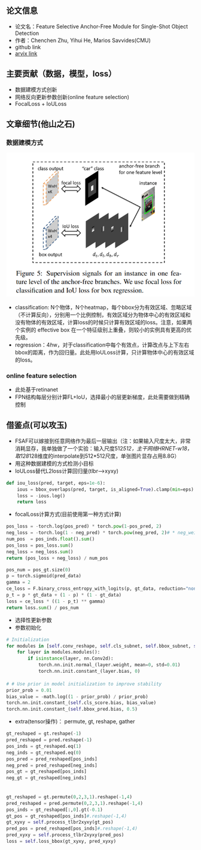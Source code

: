 ## 论文信息
* 论文名：Feature Selective Anchor-Free Module for Single-Shot Object Detection
* 作者：Chenchen Zhu, Yihui He, Marios Savvides(CMU)
* github link
* [arvix link](https://arxiv.org/pdf/1903.00621.pdf)

## 主要贡献（数据，模型，loss）
- 数据建模方式创新
- 网络反向更新参数创新(online feature selection)
- FocalLoss + IoULoss

## 文章细节(他山之石)
### 数据建模方式
![](data_format.png)
- classification: N个物体，N个heatmap，每个bbox分为有效区域、忽略区域（不计算反向），分别用一个比例控制，有效区域分为物体中心的有效区域和没有物体的有效区域，计算loss的时候只计算有效区域的loss。注意，如果两个实例的 effective box 在一个特征级别上重叠，则较小的实例具有更高的优先级。
- regression：4*h*w，对于classification中每个有效点，计算改点与上下左右bbox的距离，作为回归量。此处用IoULoss计算，只计算物体中心的有效区域的loss。

### online feature selection
- 此处基于retinanet
- FPN结构每层分别计算FL+IoU，选择最小的层更新梯度，此处需要做到精确控制


## 借鉴点(可以攻玉)
- FSAF可以嫁接到任意网络作为最后一层输出（注：如果输入尺度太大，非常消耗显存，我单独做了一个实验：输入尺度512*512，主干网络HRNET-w18，取128*128维度的interpolate到512*512尺度，单张图片显存占用8.8G）
- 用这种数据建模的方式检测小目标
- IoULoss替代L2loss计算回归量(tlbr-->xyxy)
```python
def iou_loss(pred, target, eps=1e-6):
    ious = bbox_overlaps(pred, target, is_aligned=True).clamp(min=eps)
    loss = -ious.log()
    return loss
```
- focalLoss计算方式(目前使用第一种方式计算)
```python
pos_loss = -torch.log(pos_pred) * torch.pow(1-pos_pred, 2)
neg_loss = -torch.log(1 - neg_pred) * torch.pow(neg_pred, 2)# * neg_weights
num_pos  = pos_inds.float().sum()
pos_loss = pos_loss.sum()
neg_loss = neg_loss.sum()
return (pos_loss + neg_loss) / num_pos
```

```python
pos_num = pos_gt.size(0)
p = torch.sigmoid(pred_data)
gamma = 2
ce_loss = F.binary_cross_entropy_with_logits(p, gt_data, reduction="none")
p_t = p * gt_data + (1 - p) * (1 - gt_data)
loss = ce_loss * ((1 - p_t) ** gamma)
return loss.sum() / pos_num
```
- 选择性更新参数
- 参数初始化
```python
# Initialization
for modules in [self.conv_reshape, self.cls_subnet, self.bbox_subnet, self.cls_score, self.bbox_pred]:
    for layer in modules.modules():
        if isinstance(layer, nn.Conv2d):
            torch.nn.init.normal_(layer.weight, mean=0, std=0.01)
            torch.nn.init.constant_(layer.bias, 0)

# # Use prior in model initialization to improve stability
prior_prob = 0.01
bias_value = -math.log((1 - prior_prob) / prior_prob)
torch.nn.init.constant_(self.cls_score.bias, bias_value)
torch.nn.init.constant_(self.bbox_pred.bias, 0.5)
```
- extra(tensor操作)： permute, gt, reshape, gather
```python
gt_reshaped = gt.reshape(-1)
pred_reshaped = pred.reshape(-1)
pos_inds = gt_reshaped.eq(1)
neg_inds = gt_reshaped.eq(0)
pos_pred = pred_reshaped[pos_inds]
neg_pred = pred_reshaped[neg_inds]
pos_gt = gt_reshaped[pos_inds]
neg_gt = gt_reshaped[neg_inds]


gt_reshaped = gt.permute(0,2,3,1).reshape(-1,4)
pred_reshaped = pred.permute(0,2,3,1).reshape(-1,4)
pos_inds = gt_reshaped[:,0].gt(-0.1)
gt_pos = gt_reshaped[pos_inds]#.reshape(-1,4)
gt_xyxy = self.process_tlbr2xyxy(gt_pos)
pred_pos = pred_reshaped[pos_inds]#.reshape(-1,4)
pred_xyxy = self.process_tlbr2xyxy(pred_pos)
loss = self.loss_bbox(gt_xyxy, pred_xyxy)
```